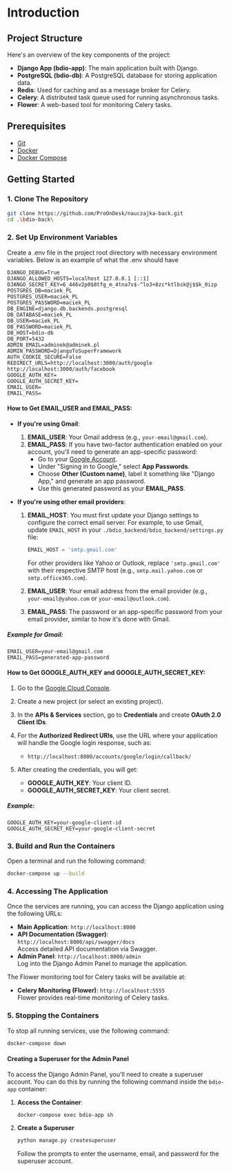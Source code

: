 # Introduction

## Project Structure

Here's an overview of the key components of the project:

- **Django App (bdio-app)**: The main application built with Django.
- **PostgreSQL (bdio-db)**: A PostgreSQL database for storing application data.
- **Redis**: Used for caching and as a message broker for Celery.
- **Celery**: A distributed task queue used for running asynchronous tasks.
- **Flower**: A web-based tool for monitoring Celery tasks.

## Prerequisites

- [Git](https://git-scm.com/downloads)
- [Docker](https://docs.docker.com/get-docker/)
- [Docker Compose](https://docs.docker.com/compose/install/)

## Getting Started

### 1. Clone The Repository

```bash
git clone https://github.com/ProOnDesk/nauczajka-back.git
cd .\bdio-back\
```

### 2. Set Up Environment Variables

Create a .env file in the project root directory with necessary environment variables. Below is an example of what the .env should have

```
DJANGO_DEBUG=True
DJANGO_ALLOWED_HOSTS=localhost 127.0.0.1 [::1]
DJANGO_SECRET_KEY=6_446v2p0$8tfg_m_4tna7v$-^lo3+8zc*ktlbsk@j$$k_0izp
POSTGRES_DB=maciek_PL
POSTGRES_USER=maciek_PL
POSTGRES_PASSWORD=maciek_PL
DB_ENGINE=django.db.backends.postgresql
DB_DATABASE=maciek_PL
DB_USER=maciek_PL
DB_PASSWORD=maciek_PL
DB_HOST=bdio-db
DB_PORT=5432
ADMIN_EMAIL=adminek@adminek.pl
ADMIN_PASSWORD=DjangoToSuperFramework
AUTH_COOKIE_SECURE=False
REDIRECT_URLS=http://localhost:3000/auth/google http://localhost:3000/auth/facebook
GOOGLE_AUTH_KEY=
GOOGLE_AUTH_SECRET_KEY=
EMAIL_USER=
EMAIL_PASS=
```

#### How to Get EMAIL_USER and EMAIL_PASS:

- **If you're using Gmail**:

  1. **EMAIL_USER**: Your Gmail address (e.g., `your-email@gmail.com`).
  2. **EMAIL_PASS**: If you have two-factor authentication enabled on your account, you'll need to generate an app-specific password:
     - Go to your [Google Account](https://myaccount.google.com/security).
     - Under "Signing in to Google," select **App Passwords**.
     - Choose **Other (Custom name)**, label it something like "Django App," and generate an app password.
     - Use this generated password as your **EMAIL_PASS**.

- **If you're using other email providers**:

  1. **EMAIL_HOST**: You must first update your Django settings to configure the correct email server. For example, to use Gmail, update `EMAIL_HOST` in your `./bdio_backend/bdio_backend/settings.py` file:

     ```python
     EMAIL_HOST = 'smtp.gmail.com'
     ```

     For other providers like Yahoo or Outlook, replace `'smtp.gmail.com'` with their respective SMTP host (e.g., `smtp.mail.yahoo.com` or `smtp.office365.com`).

  2. **EMAIL_USER**: Your email address from the email provider (e.g., `your-email@yahoo.com` or `your-email@outlook.com`).
  3. **EMAIL_PASS**: The password or an app-specific password from your email provider, similar to how it's done with Gmail.

##### Example for Gmail:

```env
EMAIL_USER=your-email@gmail.com
EMAIL_PASS=generated-app-password
```

#### How to Get GOOGLE_AUTH_KEY and GOOGLE_AUTH_SECRET_KEY:

1. Go to the [Google Cloud Console](https://console.cloud.google.com/).
2. Create a new project (or select an existing project).
3. In the **APIs & Services** section, go to **Credentials** and create **OAuth 2.0 Client IDs**.
4. For the **Authorized Redirect URIs**, use the URL where your application will handle the Google login response, such as:

   - `http://localhost:8000/accounts/google/login/callback/`

5. After creating the credentials, you will get:
   - **GOOGLE_AUTH_KEY**: Your client ID.
   - **GOOGLE_AUTH_SECRET_KEY**: Your client secret.

##### Example:

```env
GOOGLE_AUTH_KEY=your-google-client-id
GOOGLE_AUTH_SECRET_KEY=your-google-client-secret
```

### 3. Build and Run the Containers

Open a terminal and run the following command:

```bash
docker-compose up --build
```

### 4. Accessing The Application

Once the services are running, you can access the Django application using the following URLs:

- **Main Application**: `http://localhost:8000`
- **API Documentation (Swagger)**: `http://localhost:8000/api/swagger/docs`  
  Access detailed API documentation via Swagger.
- **Admin Panel**: `http://localhost:8000/admin`  
  Log into the Django Admin Panel to manage the application.

The Flower monitoring tool for Celery tasks will be available at:

- **Celery Monitoring (Flower)**: `http://localhost:5555`  
  Flower provides real-time monitoring of Celery tasks.

### 5. Stopping the Containers

To stop all running services, use the following command:

```bash
docker-compose down
```

#### Creating a Superuser for the Admin Panel

To access the Django Admin Panel, you'll need to create a superuser account. You can do this by running the following command inside the `bdio-app` container:

1. **Access the Container**:

   ```bash
   docker-compose exec bdio-app sh
   ```

2. **Create a Superuser**
   ```sh
   python manage.py createsuperuser
   ```
   Follow the prompts to enter the username, email, and password for the superuser account.

